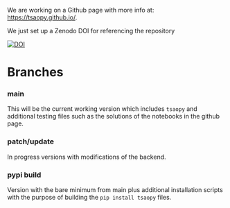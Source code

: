 We are working on a Github page with more info at: https://tsaopy.github.io/.

We just set up a Zenodo DOI for referencing the repository

[![DOI](https://zenodo.org/badge/427913804.svg)](https://zenodo.org/badge/latestdoi/427913804)

# Branches

### main

This will be the current working version which includes `tsaopy` and additional testing files such as the solutions of the notebooks in the github page.

### patch/update

In progress versions with modifications of the backend. 

### pypi build

Version with the bare minimum from main plus additional installation scripts with the purpose of building the `pip install tsaopy` files.
